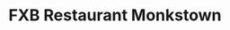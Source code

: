 ---
title: "FXB Restaurant Monkstown"
address: "3A The Crescent,, Monkstown, Co. Dublin, South County"
tel: "+353 (0)1 284 6187"
county: "Dublin"
category: "American Restaurants"
type: "Content"
lat: "53.289306640625"
lng: "-6.170441627502441"
---
